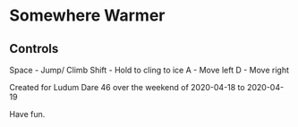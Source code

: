 # Somewhere Warmer #

## Controls ##

Space - Jump/ Climb
Shift - Hold to cling to ice
A     - Move left
D     - Move right

Created for Ludum Dare 46 over the weekend of 2020-04-18 to 2020-04-19

Have fun.